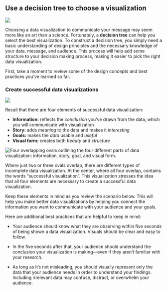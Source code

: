 
## Use a decision tree to choose a visualization

![](https://d3c33hcgiwev3.cloudfront.net/imageAssetProxy.v1/UWFf-U9hTzKhX_lPYX8yBw_8c2e9cd211e3479a89816c7b1816ab07_image4.png?expiry=1628812800000&hmac=qZDe7V4-Q_hbrUKSavhl2GMw4XIJo7Mc_Opopk-DppM)

Choosing a data visualization to communicate your message may seem more like an art than a science. Fortunately, a **decision tree** can help you select the best visualization. To construct a decision tree, you simply need a basic understanding of design principles and the necessary knowledge of your data, message, and audience. This process will help add some structure to your decision making process, making it easier to pick the right data visualization.

First, take a moment to review some of the design concepts and best practices you’ve learned so far.

### Create successful data visualizations 

![](https://d3c33hcgiwev3.cloudfront.net/imageAssetProxy.v1/oXqvKdjuRRG6rynY7pURbQ_fbf27bd251534df3827331b928074cfe_shortline-y.png?expiry=1628812800000&hmac=FzClO-dd2fOv-XLl_52vxKIVOspD9e8ls62KlHCTlg4)

Recall that there are four elements of successful data visualization:

-   **Information:** reflects the _conclusion_ you’ve drawn from the data, which you will communicate with visualization
-   **Story:** adds _meaning_ to the data and makes it _interesting_
-   **Goals:** makes the _data_ usable and _useful_
-   **Visual form:** creates both _beauty_ and _structure_ 

![Four overlapping ovals outlining the four different parts of data visualization: information, story, goal, and visual form.](https://d3c33hcgiwev3.cloudfront.net/imageAssetProxy.v1/ipA7c3VXRZKQO3N1V8WSVg_a72794ea339a412db824f4a88ea90067_Screen-Shot-2021-03-31-at-9.09.20-AM.png?expiry=1628812800000&hmac=JiYKqk71qBeFTUbyhgS4kO0B3lfgZ7ZdFz2cqiN6evA)

Where just two or three ovals overlap, there are different types of incomplete data visualization. At the center, where all four overlap, contains the words “successful visualization”. This visualization stresses the idea that all four elements are necessary to create a successful data visualization.

Keep these elements in mind as you review the scenario below. This will help you make better data visualizations by helping you connect the information you want to communicate with your audience and your goals.

Here are additional best practices that are helpful to keep in mind:

-   Your audience should know what they are observing within five seconds of being shown a data visualization. Visuals should be clear and easy to follow. 

-   In the five seconds after that, your audience should understand the conclusion your visualization is making—even if they aren’t familiar with your research. 

-   As long as it’s not misleading, you should visually represent only the data that your audience needs in order to understand your findings. Including irrelevant data may confuse, distract, or overwhelm your audience.